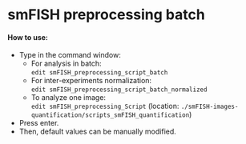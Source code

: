 # smFISH preprocessing batch

#### How to use:
- Type in the command window:<br>
    - For analysis in batch:<br>`edit smFISH_preprocessing_script_batch`
    - For inter-experiments normalization:<br>`edit smFISH_preprocessing_script_batch_normalized`
    - To analyze one image:<br>`edit smFISH_preprocessing_Script` (location: `./smFISH-images-quantification/scripts_smFISH_quantification`)
- Press enter.
- Then, default values can be manually modified.
